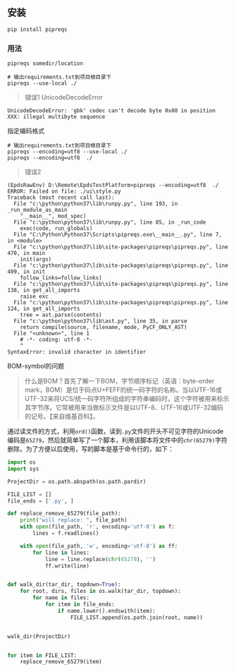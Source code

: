 ## 安装



```shell
pip install pipreqs
```

### 用法

```shell
pipreqs somedir/location

# 输出requirements.txt到项目根目录下
pipreqs --use-local ./
```
>错误1 UnicodeDecodeError

```shell
UnicodeDecodeError: 'gbk' codec can't decode byte 0x80 in position XXX: illegal multibyte sequence
```

指定编码格式

```shell
# 输出requirements.txt到项目根目录下
pipreqs --encoding=utf8 --use-local ./
pipreqs --encoding=utf8  ./
```

>错误2

```shell
(EpdsRawEnv) D:\Remote\EpdsTestPlatform>pipreqs --encoding=utf8  ./
ERROR: Failed on file: ./ui\style.py
Traceback (most recent call last):
  File "c:\python\python37\lib\runpy.py", line 193, in _run_module_as_main
    "__main__", mod_spec)
  File "c:\python\python37\lib\runpy.py", line 85, in _run_code
    exec(code, run_globals)
  File "C:\Python\Python37\Scripts\pipreqs.exe\__main__.py", line 7, in <module>
  File "c:\python\python37\lib\site-packages\pipreqs\pipreqs.py", line 470, in main
    init(args)
  File "c:\python\python37\lib\site-packages\pipreqs\pipreqs.py", line 409, in init
    follow_links=follow_links)
  File "c:\python\python37\lib\site-packages\pipreqs\pipreqs.py", line 138, in get_all_imports
    raise exc
  File "c:\python\python37\lib\site-packages\pipreqs\pipreqs.py", line 124, in get_all_imports
    tree = ast.parse(contents)
  File "c:\python\python37\lib\ast.py", line 35, in parse
    return compile(source, filename, mode, PyCF_ONLY_AST)
  File "<unknown>", line 1
    ﻿# -*- coding: utf-8 -*-
    ^
SyntaxError: invalid character in identifier

```

BOM-symbol的问题

>什么是BOM？首先了解一下BOM，字节顺序标记（英语：byte-order mark，BOM）是位于码点U+FEFF的统一码字符的名称。当以UTF-16或UTF-32来将UCS/统一码字符所组成的字符串编码时，这个字符被用来标示其字节序。它常被用来当做标示文件是以UTF-8、UTF-16或UTF-32编码的记号。【来自维基百科】。



通过读文件的方式，利用`ord()`函数，读到`.py`文件的开头不可见字符的Unicode编码是`65279`，然后就简单写了一个脚本，利用该脚本将文件中的`chr(65279)`字符删除。为了方便以后使用，写的脚本是基于命令行的，如下：

```python
import os
import sys

ProjectDir = os.path.abspath(os.path.pardir)

FILE_LIST = []
file_ends = ['.py', ]

def replace_remove_65279(file_path):
    print("will replace: ", file_path)
    with open(file_path, 'r', encoding='utf-8') as f:
        lines = f.readlines()

    with open(file_path, 'w', encoding='utf-8') as ff:
        for line in lines:
            line = line.replace(chr(65279), '')
            ff.write(line)


def walk_dir(tar_dir, topdown=True):
    for root, dirs, files in os.walk(tar_dir, topdown):
        for name in files:
            for item in file_ends:
                if name.lower().endswith(item):
                    FILE_LIST.append(os.path.join(root, name))


walk_dir(ProjectDir)


for item in FILE_LIST:
    replace_remove_65279(item)

```

